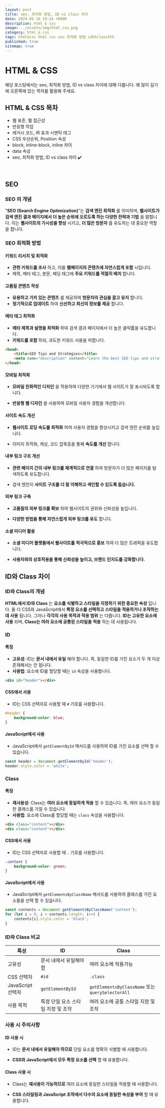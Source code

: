 ```yaml
---
layout: post
title: seo, 최적화 방법, ID vs class 차이
date: 2024-05-16 19:24 +0900
description: html & css
image: ../assets/img/html_css.png
category: html & css
tags: html&css html css seo 최적화 방법 idVSclass차이
published: true
sitemap: true
---
```


# HTML & CSS
해당 포스팅에서는 seo, 최적화 방법, ID vs class 차이에 대해 다룹니다. 꽤 많이 길기에 오른쪽에 있는 목차를 활용해 주세요.<br />


## __HTML & CSS 목차__
* 웹 표준, 웹 접근성 <br/>
* 반응형 작업 <br/>
* 레거시 코드, IR 효과 시멘틱 태그<br/>
* CSS 우선순위, Position 속성<br/>
* block, inline-block, inline 차이 <br/>
* data 속성<br/>
* seo, 최적화 방법, ID vs class 차이 ✔️<br/>

<br/>

## __SEO__<br/>

### __SEO 의 개념__
"__SEO (Search Engine Optimization)__"는 __검색 엔진 최적화__ 를 의미하며, __웹사이트가 검색 엔진 결과 페이지에서 더 높은 순위에 오르도록 하는 다양한 전략과 기법__ 을 말합니다. 이는 __웹사이트의 가시성을 향상__ 시키고, __더 많은 방문자__ 를 유도하는 데 중요한 역할을 합니다.

### __SEO 최적화 방법__

#### __키워드 리서치 및 최적화__

* __관련 키워드를 조사__ 하고, 이를 __웹페이지의 콘텐츠에 자연스럽게 포함__ 시킵니다.<br/>
* 제목, 메타 태그, 본문, 헤딩 태그에 __주요 키워드를 적절히 배치__ 합니다.<br/>

#### __고품질 콘텐츠 작성__

* __유용하고 가치 있는 콘텐츠__ 를 제공하여 __방문자의 관심을 끌고 유지__ 합니다.<br/>
* __정기적으로 업데이트__ 하여 __신선하고 최신의 정보를 제공__ 합니다.<br/>

#### __메타 태그 최적화__

* __메타 제목과 설명을 최적화__ 하여 검색 결과 페이지에서 더 높은 클릭률을 유도합니다.<br/>
* __키워드를 포함__ 하되, 과도한 키워드 사용을 피합니다.<br/>

```html
<head>
    <title>SEO Tips and Strategies</title>
    <meta name="description" content="Learn the best SEO tips and strategies to improve your website's search engine ranking.">
</head>
```

#### __모바일 최적화__

* __모바일 친화적인 디자인__ 을 적용하여 다양한 기기에서 웹 사이트가 잘 표시되도록 합니다.<br/>

* __반응형 웹 디자인__ 을 사용하여 모바일 사용자 경험을 개선합니다.<br/>

#### __사이트 속도 개선__

* __웹사이트 로딩 속도를 최적화__ 하여 사용자 경험을 향상시키고 검색 엔진 순위를 높입니다.<br/>

* 이미지 최적화, 캐싱, 코드 압축등을 통해 __속도를 개선__ 합니다.<br/>

#### __내부 링크 구조 개선__

* __관련 페이지 간의 내부 링크를 체계적으로 연결__ 하여 방문자가 더 많은 페이지를 탐색하도록 유도합니다.<br/>

* 검색 엔진이 __사이트 구조를 더 잘 이해하고 색인할 수 있도록 돕습니다.__<br/>

#### __외부 링크 구축__

* __고품질의 외부 링크를 확보__ 하여 웹사이트의 권위와 신뢰성을 높입니다.<br/>

* __다양한 방법을 통해 자연스럽게 외부 링크를 유도__ 합니다.<br/>

#### __소셜 미디어 활용__

* __소셜 미디어 플랫폼에서 웹사이트를 적극적으로 홍보__ 하여 더 많은 트래픽을 유도합니다.<br/>

* __사용자와의 상호작용을 통해 신뢰성을 높이고, 브랜드 인지도를 강화합니다.__<br/>

## __ID와 Class 차이__<br/>

### __ID와 Class의 개념__
__HTML에서 ID와 Class__ 는 __요소를 식별하고 스타일을 지정하기 위한 중요한 속성__ 입니다. 둘 다 CSS와 JavaScript에서 __특정 요소를 선택하고 스타일을 적용하거나 조작하는 데 사용__ 됩니다. 그러나 __각각의 사용 목적과 적용 범위__ 는 다릅니다.
__ID는 고유한 요소에 사용__ 되며, __Class는 여러 요소에 공통된 스타일을 적용__ 하는 데 사용됩니다.

### __ID__

#### __특징__

* __고유성__: ID는 __문서 내에서 유일__ 해야 합니다. 즉, 동일한 ID를 가진 요소가 두 개 이상 존재해서는 안 됩니다.<br/>
* __사용법__: 요소에 ID를 할당할 때는 `id` 속성을 사용합니다.<br/>

```html
<div id="header"></div>
```

#### __CSS에서 사용__

* ID는 CSS 선택자로 사용할 때 `#` 기호를 사용합니다.<br/>

```css
#header {
    background-color: blue;
}
```

#### __JavaScript에서 사용__

* JavaScript에서 `getElementById` 메서드를 사용하여 ID를 가진 요소를 선택 할 수 있습니다.<br/>

```javascript
const header = document.getElementById('header');
header.style.color = 'white';
```

### __Class__

#### __특징__

* __재사용성__: Class는 __여러 요소에 동일하게 적용__ 할 수 있습니다. 즉, 여러 요소가 동일한 클래스를 가질 수 있습니다.<br/>
* __사용법__: 요소에 Class를 할당할 때는 `class` 속성을 사용합니다.<br/>

```html
<div class="content"></div>
<div class="content"></div>
```

#### __CSS에서 사용__

* ID는 CSS 선택자로 사용할 때 `.` 기호를 사용합니다.<br/>

```css
.content {
    background-color: green;
}
```

#### __JavaScript에서 사용__

* JavaScript에서 `getElementsByClassName` 메서드를 사용하여 클래스를 가진 요소들을 선택 할 수 있습니다.<br/>

```javascript
const contents = document.getElementsByClassName('content');
for (let i = 0; i < contents.length; i++) {
    contents[i].style.color = 'black';
}
```

### __ID와 Class 비교__

|특성|ID|Class|
|---|---|---|
|고유성|문서 내에서 유일해야 함|여러 요소에 적용가능|
|CSS 선택자| `#id` | `.class` |
|JavaScript 선택자| `getElementById` | `getElementsByClassName` 또는 `querySelectorAll` |
|사용 목적|특정 단일 요소 스타일 지정 및 조작|여러 요소에 공통 스타일 지정 및 조작|

### __사용 시 주의사항__

#### __ID 사용 시__

* ID는 __문서 내에서 유일해야 하므로__ 단일 요소를 명확히 식별할 때 사용합니다.

* __CSS와 JavaScript에서 모두 특정 요소를 선택__ 할 때 유용합니다.

#### __Class 사용 시__

* Class는 __재사용이 가능하므로__ 여러 요소에 동일한 스타일을 적용할 때 사용합니다.

* __CSS 스타일링과 JavaScript 조작에서 다수의 요소에 동일한 속성을 부여__ 할 때 유용합니다.